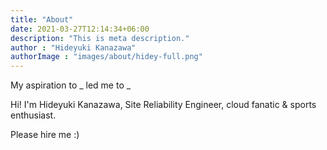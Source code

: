 ```yaml
---
title: "About"
date: 2021-03-27T12:14:34+06:00
description: "This is meta description."
author : "Hideyuki Kanazawa"
authorImage : "images/about/hidey-full.png"
---
```


My aspiration to _ led me to _



Hi! I'm Hideyuki Kanazawa, Site Reliability Engineer, cloud fanatic & sports enthusiast. 

Please hire me :)
